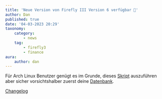 ```yaml
---
title: 'Neue Version von Firefly III Version 6 verfügbar 🍻'
author: Dan
published: true
date: '04-03-2023 20:29'
taxonomy:
    category:
        - news
    tag:
        - firefly3
        - finance
aura:
    author: dan
---
```


Für Arch Linux Benutzer genügt es im Grunde, dieses [Skript](https://wiki.techsaviours.org/de/extras/firefly3#upgrade) auszuführen aber sicher vorsichtshalber zuerst deine [Datenbank](https://wiki.techsaviours.org/de/server/services/mariadb#datenbank_sichern).

[Changelog](https://github.com/firefly-iii/firefly-iii/releases/tag/v6.0.0)